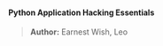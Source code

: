 #### <i class="icon-book"></i> Python Application Hacking Essentials

> **Author:**
> Earnest Wish, Leo
